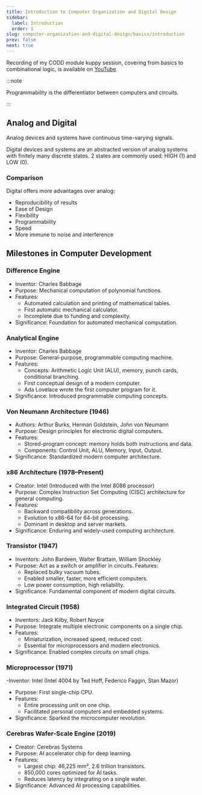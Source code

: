 ```yaml
---
title: Introduction to Computer Organization and Digital Design
sidebar:
  label: Introduction
  order: 1
slug: computer-organization-and-digital-design/basics/introduction
prev: false
next: true
---
```


Recording of my CODD module kuppy session, covering from basics to combinational
logic, is available on [YouTube](https://www.youtube.com/watch?v=KfCgnu0eYzs).

:::note

Programmability is the differentiator between computers and circuits.

:::

## Analog and Digital

Analog devices and systems have continuous time-varying signals.

Digital devices and systems are an abstracted version of analog systems with
finitely many discrete states. 2 states are commonly used: HIGH (1) and LOW (0).

### Comparison

Digital offers more advantages over analog:

- Reproducibility of results
- Ease of Design
- Flexibility
- Programmability
- Speed
- More immune to noise and interference

## Milestones in Computer Development

### Difference Engine

- Inventor: Charles Babbage
- Purpose: Mechanical computation of polynomial functions.
- Features:
  - Automated calculation and printing of mathematical tables.
  - First automatic mechanical calculator.
  - Incomplete due to funding and complexity.
- Significance: Foundation for automated mechanical computation.

### Analytical Engine

- Inventor: Charles Babbage
- Purpose: General-purpose, programmable computing machine.
- Features:
  - Concepts: Arithmetic Logic Unit (ALU), memory, punch cards, conditional
    branching.
  - First conceptual design of a modern computer.
  - Ada Lovelace wrote the first computer program for it.
- Significance: Introduced programmable computing concepts.

### Von Neumann Architecture (1946)

- Authors: Arthur Burks, Herman Goldstein, John von Neumann
- Purpose: Design principles for electronic digital computers.
- Features:
  - Stored-program concept: memory holds both instructions and data.
  - Components: Control Unit, ALU, Memory, Input, Output.
- Significance: Standardized modern computer architecture.

### x86 Architecture (1978–Present)

- Creator: Intel (Introduced with the Intel 8086 processor)
- Purpose: Complex Instruction Set Computing (CISC) architecture for general
  computing.
- Features:
  - Backward compatibility across generations.
  - Evolution to x86-64 for 64-bit processing.
  - Dominant in desktop and server markets.
- Significance: Enduring and widely-used computing architecture.

### Transistor (1947)

- Inventors: John Bardeen, Walter Brattain, William Shockley
- Purpose: Act as a switch or amplifier in circuits. Features:
  - Replaced bulky vacuum tubes.
  - Enabled smaller, faster, more efficient computers.
  - Low power consumption, high reliability.
- Significance: Fundamental component of modern digital circuits.

### Integrated Circuit (1958)

- Inventors: Jack Kilby, Robert Noyce
- Purpose: Integrate multiple electronic components on a single chip.
- Features:
  - Miniaturization, increased speed, reduced cost.
  - Essential for microprocessors and modern electronics.
- Significance: Enabled complex circuits on small chips.

### Microprocessor (1971)

-Inventor: Intel (Intel 4004 by Ted Hoff, Federico Faggin, Stan Mazor)

- Purpose: First single-chip CPU.
- Features:
  - Entire processing unit on one chip.
  - Facilitated personal computers and embedded systems.
- Significance: Sparked the microcomputer revolution.

### Cerebras Wafer-Scale Engine (2019)

- Creator: Cerebras Systems
- Purpose: AI accelerator chip for deep learning.
- Features:
  - Largest chip: 46,225 mm², 2.6 trillion transistors.
  - 850,000 cores optimized for AI tasks.
  - Reduces latency by integrating on a single wafer.
- Significance: Advanced AI processing capabilities.
